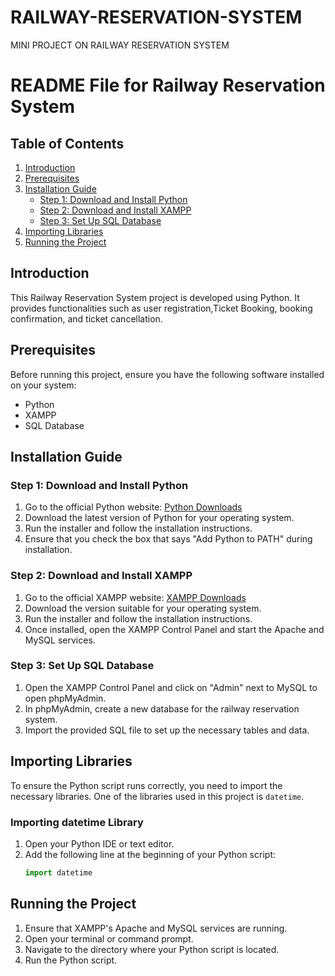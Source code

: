 # RAILWAY-RESERVATION-SYSTEM
MINI PROJECT ON RAILWAY RESERVATION SYSTEM
# README File for Railway Reservation System

## Table of Contents
1. [Introduction](#introduction)
2. [Prerequisites](#prerequisites)
3. [Installation Guide](#installation-guide)
    - [Step 1: Download and Install Python](#step-1-download-and-install-python)
    - [Step 2: Download and Install XAMPP](#step-2-download-and-install-xampp)
    - [Step 3: Set Up SQL Database](#step-3-set-up-sql-database)
4. [Importing Libraries](#importing-libraries)
5. [Running the Project](#running-the-project)

## Introduction
This Railway Reservation System project is developed using Python. It provides functionalities such as user registration,Ticket Booking, booking confirmation, and ticket cancellation.

## Prerequisites
Before running this project, ensure you have the following software installed on your system:
- Python
- XAMPP
- SQL Database

## Installation Guide

### Step 1: Download and Install Python
1. Go to the official Python website: [Python Downloads](https://www.python.org/downloads/)
2. Download the latest version of Python for your operating system.
3. Run the installer and follow the installation instructions.
4. Ensure that you check the box that says "Add Python to PATH" during installation.

### Step 2: Download and Install XAMPP
1. Go to the official XAMPP website: [XAMPP Downloads](https://www.apachefriends.org/index.html)
2. Download the version suitable for your operating system.
3. Run the installer and follow the installation instructions.
4. Once installed, open the XAMPP Control Panel and start the Apache and MySQL services.

### Step 3: Set Up SQL Database
1. Open the XAMPP Control Panel and click on "Admin" next to MySQL to open phpMyAdmin.
2. In phpMyAdmin, create a new database for the railway reservation system.
3. Import the provided SQL file to set up the necessary tables and data.

## Importing Libraries
To ensure the Python script runs correctly, you need to import the necessary libraries. One of the libraries used in this project is `datetime`.

### Importing datetime Library
1. Open your Python IDE or text editor.
2. Add the following line at the beginning of your Python script:
   ```python
   import datetime
   ```

## Running the Project
1. Ensure that XAMPP's Apache and MySQL services are running.
2. Open your terminal or command prompt.
3. Navigate to the directory where your Python script is located.
4. Run the Python script.
